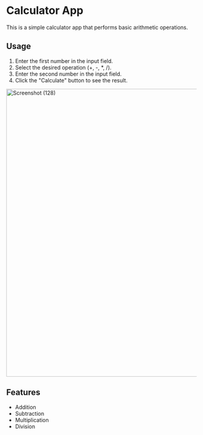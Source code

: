 ﻿# Calculator App

This is a simple calculator app that performs basic arithmetic operations.

## Usage

1. Enter the first number in the input field.
2. Select the desired operation (+, -, *, /).
3. Enter the second number in the input field.
4. Click the "Calculate" button to see the result.
<img width="760" alt="Screenshot (128)" src="https://github.com/adityatejas562/calculatorApp/assets/112709817/31794bac-e93e-4ca1-aa52-b48163dc8ee6">

## Features

- Addition
- Subtraction
- Multiplication
- Division

